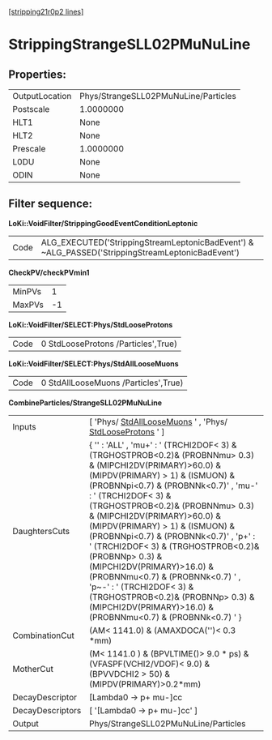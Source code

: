 [[stripping21r0p2 lines]](./stripping21r0p2-leptonic)

# StrippingStrangeSLL02PMuNuLine

## Properties:

|                |                                      |
|----------------|--------------------------------------|
| OutputLocation | Phys/StrangeSLL02PMuNuLine/Particles |
| Postscale      | 1.0000000                            |
| HLT1           | None                                 |
| HLT2           | None                                 |
| Prescale       | 1.0000000                            |
| L0DU           | None                                 |
| ODIN           | None                                 |

## Filter sequence:

**LoKi::VoidFilter/StrippingGoodEventConditionLeptonic**

|      |                                                                                                   |
|------|---------------------------------------------------------------------------------------------------|
| Code | ALG_EXECUTED('StrippingStreamLeptonicBadEvent') & \~ALG_PASSED('StrippingStreamLeptonicBadEvent') |

**CheckPV/checkPVmin1**

|        |     |
|--------|-----|
| MinPVs | 1   |
| MaxPVs | -1  |

**LoKi::VoidFilter/SELECT:Phys/StdLooseProtons**

|      |                                     |
|------|-------------------------------------|
| Code | 0 StdLooseProtons /Particles',True) |

**LoKi::VoidFilter/SELECT:Phys/StdAllLooseMuons**

|      |                                      |
|------|--------------------------------------|
| Code | 0 StdAllLooseMuons /Particles',True) |

**CombineParticles/StrangeSLL02PMuNuLine**

|                  |                                                                                                                                                                                                                                                                                                                                                                                                                                                                                                                                                                                                                                      |
|------------------|--------------------------------------------------------------------------------------------------------------------------------------------------------------------------------------------------------------------------------------------------------------------------------------------------------------------------------------------------------------------------------------------------------------------------------------------------------------------------------------------------------------------------------------------------------------------------------------------------------------------------------------|
| Inputs           | [ 'Phys/ [StdAllLooseMuons](./stripping21r0p2-stdallloosemuons) ' , 'Phys/ [StdLooseProtons](./stripping21r0p2-stdlooseprotons) ' ]                                                                                                                                                                                                                                                                                                                                                                                                                                                                                                |
| DaughtersCuts    | { '' : 'ALL' , 'mu+' : ' (TRCHI2DOF\< 3) & (TRGHOSTPROB\<0.2)& (PROBNNmu\> 0.3) & (MIPCHI2DV(PRIMARY)\>60.0) & (MIPDV(PRIMARY) \> 1) & (ISMUON) & (PROBNNpi\<0.7) & (PROBNNk\<0.7)' , 'mu-' : ' (TRCHI2DOF\< 3) & (TRGHOSTPROB\<0.2)& (PROBNNmu\> 0.3) & (MIPCHI2DV(PRIMARY)\>60.0) & (MIPDV(PRIMARY) \> 1) & (ISMUON) & (PROBNNpi\<0.7) & (PROBNNk\<0.7)' , 'p+' : ' (TRCHI2DOF\< 3) & (TRGHOSTPROB\<0.2)& (PROBNNp\> 0.3) & (MIPCHI2DV(PRIMARY)\>16.0) & (PROBNNmu\<0.7) & (PROBNNk\<0.7) ' , 'p\~-' : ' (TRCHI2DOF\< 3) & (TRGHOSTPROB\<0.2)& (PROBNNp\> 0.3) & (MIPCHI2DV(PRIMARY)\>16.0) & (PROBNNmu\<0.7) & (PROBNNk\<0.7) ' } |
| CombinationCut   | (AM\< 1141.0) & (AMAXDOCA('')\< 0.3 \*mm)                                                                                                                                                                                                                                                                                                                                                                                                                                                                                                                                                                                            |
| MotherCut        | (M\< 1141.0 ) & (BPVLTIME()\> 9.0 \* ps) & (VFASPF(VCHI2/VDOF)\< 9.0) & (BPVVDCHI2 \> 50) & (MIPDV(PRIMARY)\>0.2\*mm)                                                                                                                                                                                                                                                                                                                                                                                                                                                                                                                |
| DecayDescriptor  | [Lambda0 -\> p+ mu-]cc                                                                                                                                                                                                                                                                                                                                                                                                                                                                                                                                                                                                             |
| DecayDescriptors | [ '[Lambda0 -\> p+ mu-]cc' ]                                                                                                                                                                                                                                                                                                                                                                                                                                                                                                                                                                                                     |
| Output           | Phys/StrangeSLL02PMuNuLine/Particles                                                                                                                                                                                                                                                                                                                                                                                                                                                                                                                                                                                                 |
